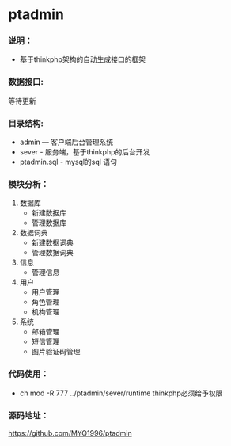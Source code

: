# ptadmin

### 说明：

- 基于thinkphp架构的自动生成接口的框架

### 数据接口:

等待更新

### 目录结构:

- admin — 客户端后台管理系统
- sever - 服务端，基于thinkphp的后台开发
- ptadmin.sql - mysql的sql 语句

### 模块分析：
 1. 数据库
    - 新建数据库
    - 管理数据库
 2. 数据词典
    - 新建数据词典
    - 管理数据词典
 3. 信息
    - 管理信息  
 4. 用户
    - 用户管理
    - 角色管理
    - 机构管理
 5. 系统
    - 邮箱管理
    - 短信管理
    - 图片验证码管理

### 代码使用：
- ch mod -R 777 ../ptadmin/sever/runtime thinkphp必须给予权限

### 源码地址：

https://github.com/MYQ1996/ptadmin


